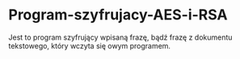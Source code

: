 # Program-szyfrujacy-AES-i-RSA
Jest to program szyfrujący wpisaną frazę, bądź frazę z dokumentu tekstowego, który wczyta się owym programem.
